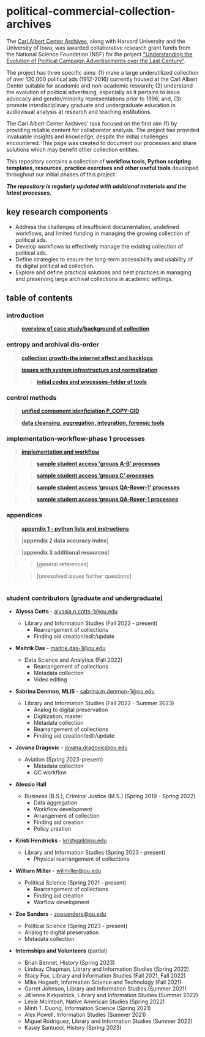 # political-commercial-collection-archives

The [Carl Albert Center Archives](https://www.ou.edu/carlalbertcenter/congressional-collection), along with Harvard University and the University of Iowa, was awarded collaborative research grant funds from the National Science Foundation (NSF) for the project ["Understanding the Evolution of Political Campaign Advertisements over the Last Century"](https://s-lib024.lib.uiowa.edu/campaignvids/people.html).

The project has three specific aims: (1) make a large underutilized collection of  over 120,000 political ads (1912-2016) currently housed at the Carl Albert Center suitable for academic and non-academic research; (2) understand the evolution of political advertising, especially as it pertains to issue advocacy and gender/minority representations prior to 1996; and, (3) promote interdisciplinary graduate and undergraduate education in audiovisual analysis at research and teaching institutions. ​

The Carl Albert Center Archives' task focused on the first aim (1) by providing reliable content for collaborator analysis. The project has provided invaluable insights and knowledge, despite the initial challenges encountered. This page was created to document our processes and share solutions which may benefit other collection entities. 

This repository contains a collection of **workflow tools, Python scripting templates, resources, practice exercises and other useful tools** developed throughout our initial phases of this project. 

***The repository is regularly updated with additional materials and the latest processes.*** 

## **key research components**

- Address the challenges of insufficient documentation, undefined workflows, and limited funding in managing the growing collection of political ads.
- Develop workflows to effectively manage the existing collection of political ads.
- Define strategies to ensure the long-term accessibility and usability of its digital political ad collection.
- Explore and define practical solutions and best practices in managing and preserving large archival collections in academic settings.


## table of contents


### **introduction**

  > [**overview of case study/background of collection**](https://github.com/prys0000/political-commercial-collection-archives/blob/main/documentation/case-study.md)

 

### **entropy and archival dis-order**

> [**collection growth-the internet effect and backlogs**](https://github.com/prys0000/political-commercial-collection-archives/blob/main/documentation/collection-growth-initial-analysis.md)

> [**issues with system infrastructure and normalization**](https://github.com/prys0000/political-commercial-collection-archives/blob/main/documentation/issues%20with%20system%20infrastructure%20and%20normalization.md)

  >> [**initial codes and processes-folder of tools**](https://github.com/prys0000/political-commercial-collection-archives/tree/main/initial-codes-processes) 


### **control methods**

> [**unified component idenficiation P_COPY-OID**](https://github.com/prys0000/political-commercial-collection-archives/blob/main/documentation/component-identification.md)

> [**data cleansing, aggregation, integration, forensic tools**](https://github.com/prys0000/political-commercial-collection-archives/blob/main/documentation/control-methods.md)


### **implementation-workflow-phase 1 processes**

> [**implementation and workflow**](https://github.com/prys0000/political-commercial-collection-archives/blob/main/documentation/implementation-workflow.md)

  >> [**sample student access 'groups A-B' processes**](https://github.com/prys0000/political-commercial-collection-archives/blob/main/documentation/groups%20A-B%20processes.md)

  >> [**sample student access ‘groups C’ processes**](https://github.com/prys0000/political-commercial-collection-archives/blob/main/documentation/groups%20C%20processes.md)

  >> [**sample student access ‘groups QA-Rover-1’ processes**](https://github.com/prys0000/political-commercial-collection-archives/blob/main/documentation/groups%20QA-Rover-1.md)

  >> [**sample student access ‘groups QA-Rover-1 processes**](https://github.com/prys0000/political-commercial-collection-archives/blob/main/documentation/groups%20QA-Rover-2.md)



### **appendices**

> [**appendix 1 - python lists and instructions**](https://github.com/prys0000/political-commercial-collection-archives/blob/main/appendix%201%20-%20python%20list%20of%20codes.md)

> [**appendix 2 data accuracy index**]

> [**appendix 3 additional resources**]

>> [general references]

>> [unresolved issues further questions]

#
#

### student contributors (graduate and undergraduate)

- **Alyssa Cotts** - [alyssia.n.cotts-1@ou.edu](alyssia.n.cotts-1@ou.edu)
  - Library and Information Studies (Fall 2022 - present)
    - Rearrangement of collections
    - Finding aid creation/edit/update

- **Maitrik Das** - [maitrik.das-1@ou.edu](maitrik.das-1@ou.edu)
  - Data Science and Analytics (Fall 2022)
    - Rearrangement of collections
    - Metadata collection
    - Video editing
      
- **Sabrina Denmon, MLIS** - [sabrina.m.denmon-1@ou.edu](sabrina.m.denmon-1@ou.edu)
  - Library and Information Studies (Fall 2022 - Summer 2023)
    - Analog to digital preservation
    - Digitization, master
    - Metadata collection
    - Rearrangement of collections
    - Finding aid creation/edit/update

- **Jovana Dragovic** - [jovana.dragovic@ou.edu](jovana.dragovic@ou.edu)
  - Aviation (Spring 2023-present)
    - Metadata collection
    - QC workflow

- **Alessio Hall**
  - Business (B.S.), Criminal Justice (M.S.) (Spring 2019 - Spring 2022)
    - Data aggregation
    - Workflow development
    - Arrangement of collection
    - Finding aid creation
    - Policy creation

- **Kristi Hendricks** - [kristigail@ou.edu](kristigail@ou.edu)
   - Library and Information Studies (Spring 2023 - present)
     - Physical rearrangement of collections
    
- **William Miller** - [willmiller@ou.edu](willmiller@ou.edu)
   - Political Science (Spring 2021 - present)
     - Rearrangement of collections
     - Finding aid creation
     - Worflow development
    
- **Zoe Sanders** - [zoesanders@ou.edu](zoesanders@ou.edu)
  -  Political Science (Spring 2023 - present)
    -  Analog to digital preservation
    -  Metadata collection

- **Internships and Volunteers** (partial)
  - Brian Bennet, History (Spring 2023)
  - Lindsay Chapman, Library and Information Studies (Spring 2022)
  - Stacy Fox, Library and Information Studies (Fall 2021, Fall 2022)
  - Mike Hogsett, Information Science and Technology (Fall 2021)
  - Garret Johnson, Library and Information Studies (Summer 2021)
  - Jillienne Kirkpatrick, Library and Information Studies (Summer 2022)
  - Lexie McIntosh, Native American Studies (Spring 2022)
  - Minh T. Duong, Information Science (Spring 2021)
  - Alex Powell, Information Studies (Summer 2021)
  - Miguel Rodriguez, Library and Information Studies (Summer 2022)
  - Kasey Santucci, History (Spring 2023)
    





